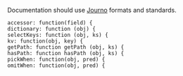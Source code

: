 Documentation should use [Journo](https://github.com/jashkenas/journo) formats and standards.

    accessor: function(field) {
    dictionary: function (obj) {
    selectKeys: function (obj, ks) {
    kv: function(obj, key) {
    getPath: function getPath (obj, ks) {
    hasPath: function hasPath (obj, ks) {
    pickWhen: function(obj, pred) {
    omitWhen: function(obj, pred) {